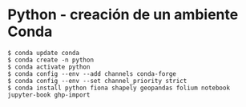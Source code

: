 # Python - creación de un ambiente Conda

```shell
$ conda update conda
$ conda create -n python
$ conda activate python
$ conda config --env --add channels conda-forge
$ conda config --env --set channel_priority strict
$ conda install python fiona shapely geopandas folium notebook jupyter-book ghp-import
```
